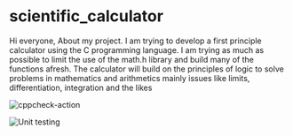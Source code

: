 # scientific_calculator
Hi everyone,
   About my project. I am trying to develop a first principle calculator using the C programming language. 
   I am trying as much as possible  to limit the use of the math.h library and build many of the functions afresh. 
   The calculator will build on the principles of logic to solve problems in mathematics and arithmetics mainly issues like limits, differentiation, integration and the likes
   
   
   ![cppcheck-action](https://github.com/99002784/Scientific-calcii/workflows/cppcheck-action/badge.svg)
 
   ![Unit testing](https://github.com/stepin654321/MiniProject_Template/workflows/Unit%20testing/badge.svg)
  
